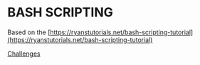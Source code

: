 # BASH SCRIPTING

Based on the [https://ryanstutorials.net/bash-scripting-tutorial](https://ryanstutorials.net/bash-scripting-tutorial)

[Challenges](https://ryanstutorials.net/programming-challenges/)